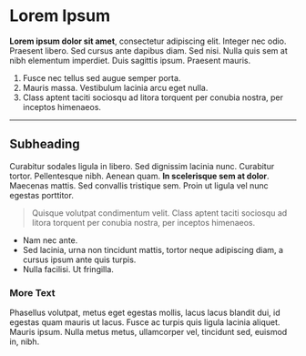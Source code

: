 # Lorem Ipsum

**Lorem ipsum dolor sit amet**, consectetur adipiscing elit. Integer nec odio. Praesent libero. Sed cursus ante dapibus diam. Sed nisi. Nulla quis sem at nibh elementum imperdiet. Duis sagittis ipsum. Praesent mauris.

1. Fusce nec tellus sed augue semper porta.
2. Mauris massa. Vestibulum lacinia arcu eget nulla.
3. Class aptent taciti sociosqu ad litora torquent per conubia nostra, per inceptos himenaeos.

---

## Subheading

Curabitur sodales ligula in libero. Sed dignissim lacinia nunc. Curabitur tortor. Pellentesque nibh. Aenean quam. **In scelerisque sem at dolor**. Maecenas mattis. Sed convallis tristique sem. Proin ut ligula vel nunc egestas porttitor.

> Quisque volutpat condimentum velit. Class aptent taciti sociosqu ad litora torquent per conubia nostra, per inceptos himenaeos.

- Nam nec ante.
- Sed lacinia, urna non tincidunt mattis, tortor neque adipiscing diam, a cursus ipsum ante quis turpis.
- Nulla facilisi. Ut fringilla.

### More Text

Phasellus volutpat, metus eget egestas mollis, lacus lacus blandit dui, id egestas quam mauris ut lacus. Fusce ac turpis quis ligula lacinia aliquet. Mauris ipsum. Nulla metus metus, ullamcorper vel, tincidunt sed, euismod in, nibh.

